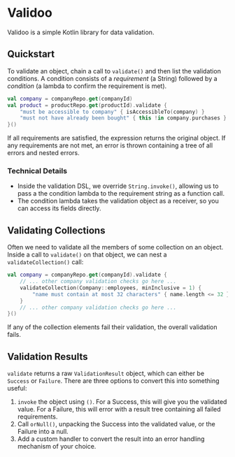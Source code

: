 # Validoo
Validoo is a simple Kotlin library for data validation.

## Quickstart
To validate an object, chain a call to `validate()` and then list the validation conditions. A condition consists of a *requirement* (a String) followed by a *condition*
(a lambda to confirm the requirement is met).

```kotlin
val company = companyRepo.get(companyId)
val product = productRepo.get(productId).validate {
    "must be accessible to company" { isAccessibleTo(company) }
    "must not have already been bought" { this !in company.purchases }
}()
```
If all requirements are satisfied, the expression returns the original object. If any requirements are not met, an error is thrown containing a tree of
all errors and nested errors.

### Technical Details
- Inside the validation DSL, we override `String.invoke()`, allowing us to pass a the condition lambda to the requirement string as a function call.
- The condition lambda takes the validation object as a receiver, so you can access its fields directly.

## Validating Collections
Often we need to validate all the members of some collection on an object. Inside a call to `validate()` on that object, we can nest a `validateCollection()` call:
```kotlin
val company = companyRepo.get(companyId).validate {
    // ... other company validation checks go here ...
    validateCollection(Company::employees, minInclusive = 1) {
        "name must contain at most 32 characters" { name.length <= 32 }
    }
    // ... other company validation checks go here ...
}()
```
If any of the collection elements fail their validation, the overall validation fails.

## Validation Results
`validate` returns a raw `ValidationResult` object, which can either be `Success` or `Failure`. There are three options to convert this into something useful:
1. `invoke` the object using `()`. For a Success, this will give you the validated value. For a Failure, this will error with a result tree containing all failed requirements.
2. Call `orNull()`, unpacking the Success into the validated value, or the Failure into a null.
3. Add a custom handler to convert the result into an error handling mechanism of your choice.
